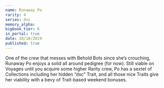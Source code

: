 ```yaml
---
name: Runaway Po
rarity: 4
series: dsc
memory_alpha:
bigbook_tier: 6
in_portal: true
date: 10/10/2019
published: true
---
```


One of the crew that messes with Behold Bots since she’s crouching, Runaway Po enjoys a solid all around pedigree (for now). Still viable on Voyages until you acquire some higher Rarity crew, Po has a sextet of Collections including her hidden “dsc” Trait, and all those nice Traits give her viability with a bevy of Trait-based weekend bonuses.
